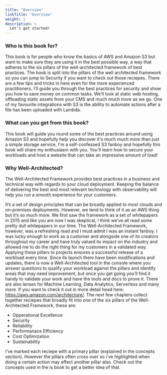 ```yaml
---
title: "Overview"
linkTitle: "Overview"
weight: 1
description: >
  Let's get started!
---
```


### Who is this book for?

This book is for people who know the basics of AWS and Amazon S3 but want to make sure they are using it in the best possible way, a way that adheres to the six pillars of the well-architected framework of best practices. The book is split into the pillars of the well architected framework so you can jump to Security if you want to check out those reciepes. There are a few tips and tricks in here even for the more experienced practitioners.
I’ll guide you through the best practices for security and show you how to save money on common tasks. We’ll look at static web hosting, offloading static assets from your CMS and much much more as we go. One of my favourite integrations with S3 is the ability to automate actions after a file has been uploaded with Lambda.

### What can you get from this book?

This book will guide you round some of the best practices around using Amazon S3 and hopefully help you discover it's much much more than just a simple storage service, I'm a self-confessed S3 fanboy and hopefully this book will share my enthusiasm with you. You'll learn how to secure your workloads and host a website that can take an impressive amount of load!

### Why Well-Architected?

The Well-Architected Framework provides best practices in a business and technical way with regards to your cloud deployment. Keeping the balance of delivering the best and most relevant technology with observability will help you run a smooth experience for your customers.

It’s a set of design principles that can be broadly applied to most clouds and on-premises deployments. However, we tend to think of it as an AWS thing but it’s so much more. We first saw the framework as a set of whitepapers in 2015 and like you are now I was skeptical, I think we’ve all read some pretty dull whitepapers in our time. The Well-Architected Framework, however, was a refreshing read and I must admit I was an instant fanboy. I was lucky enough to work as a customer and alongside one of its creators throughout my career and have truly valued its impact on the industry and allowed me to do the right thing for my customers in a validated way. Applying these pillars to projects ensures a successful release of a workload every time. Since its launch there have been modifications and updates, there is now a Well-Architected tool in the console where you answer questions to qualify your workload against the pillars and identify areas that may need improvement, but once you get going you’ll find it handy to validate your work and have the tools and docs to prove it. There are also lenses for Machine Learning, Data Analytics, Serverless and many more. If you want to check it out in more detail head here: https://aws.amazon.com/architecture/. The next few chapters collect together reciepes that broadly fit into one of the six pillars of the Well-Architected Framework, these are:

- Opperational Excellence
- Security
- Reliability
- Performanace Efficiency
- Cost Optimization
- Sustainability

I've marked each reciepe with a primary pillar (explained in the concepts section). However the pillars often cross over so i've highlighted when doing a certain action may affect another pillar also. Check out the concepts used in the is book to get a better idea of that.

